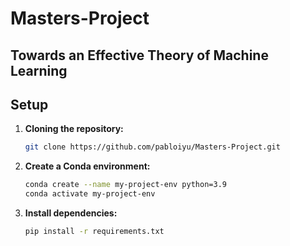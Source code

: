 # Masters-Project

## Towards an Effective Theory of Machine Learning

## Setup


1. **Cloning the repository:**

   ```bash
   git clone https://github.com/pabloiyu/Masters-Project.git

2. **Create a Conda environment:**

   ```bash
   conda create --name my-project-env python=3.9  
   conda activate my-project-env

3. **Install dependencies:**

   ```bash
   pip install -r requirements.txt 
